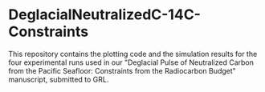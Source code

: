 # DeglacialNeutralizedC-14C-Constraints
This repository contains the plotting code and the simulation results for the four experimental runs used in our "Deglacial Pulse of Neutralized Carbon from the Pacific Seafloor: Constraints from the Radiocarbon Budget" manuscript, submitted to GRL.
